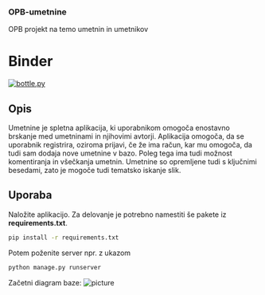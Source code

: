 ### OPB-umetnine
OPB projekt na temo umetnin in umetnikov

# Binder
[![bottle.py](https://mybinder.org/badge_logo.svg)](https://mybinder.org/v2/gh/tomazderca/OPB-umetnine/master?urlpath=proxy/8000/)


## Opis

Umetnine je spletna aplikacija, ki uporabnikom omogoča enostavno brskanje med umetninami in njihovimi avtorji. Aplikacija omogoča, da se uporabnik registrira, oziroma prijavi, če že ima račun, kar mu omogoča, da tudi sam dodaja nove umetnine v bazo. Poleg tega ima tudi možnost komentiranja in všečkanja umetnin. Umetnine so opremljene tudi s ključnimi besedami, zato je mogoče tudi tematsko iskanje slik.

## Uporaba

Naložite aplikacijo. Za delovanje je potrebno namestiti še pakete iz **requirements.txt**.
```bash
pip install -r requirements.txt
```
Potem poženite server npr. z ukazom 
```bash
python manage.py runserver
```

Začetni diagram baze:
![picture](OPB_umetnine.png)
